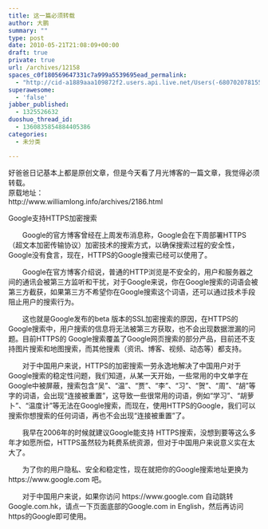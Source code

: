 ```yaml
---
title: 这一篇必须转载
author: 大鹏
summary: ""
type: post
date: 2010-05-21T21:08:09+00:00
draft: true
private: true
url: /archives/12158
spaces_c0f180569647331c7a999a5539695ead_permalink:
  - "http://cid-a1889aaa109872f2.users.api.live.net/Users(-6807020781556960526)/Blogs('A1889AAA109872F2!102')/Entries('A1889AAA109872F2!1158')?authkey=7T08dKQfQ0s%24"
superawesome:
  - 'false'
jabber_published:
  - 1325526632
duoshuo_thread_id:
  - 1360835854884405386
categories:
  - 未分类

---
```

<div id="msgcns!A1889AAA109872F2!1158" class="bvMsg">
  好爸爸日记基本上都是原创文章，但是今天看了月光博客的一篇文章，我觉得必须转载。<br />原载地址：<br />http://www.williamlong.info/archives/2186.html</p> 
  
  <p>
    Google支持HTTPS加密搜索
  </p>
  
  <p>
    　　Google的官方博客曾经在上周发布消息称，Google会在下周部署HTTPS（超文本加密传输协议）加密技术的搜索方式，以确保搜索过程的安全性，Google没有食言，现在，HTTPS的Google搜索已经可以使用了。
  </p>
  
  <p>
    　　Google在官方博客介绍说，普通的HTTP浏览是不安全的，用户和服务器之间的通讯会被第三方监听和干扰，对于Google来说，你在Google搜索的词语会被第三方截获，如果第三方不希望你在Google搜索这个词语，还可以通过技术手段阻止用户的搜索行为。
  </p>
  
  <p>
    　　这也就是Google发布的beta 版本的SSL加密搜索的原因，在HTTPS的Google搜索中，用户搜索的信息将无法被第三方获取，也不会出现数据泄漏的问题。目前HTTPS的 Google搜索覆盖了Google网页搜索的部分产品，目前还不支持图片搜索和地图搜索，而其他搜素（资讯、博客、视频、动态等）都支持。
  </p>
  
  <p>
    　　对于中国用户来说，HTTPS的加密搜索一劳永逸地解决了中国用户对于Google搜索的稳定性问题，我们知道，从某一天开始，一些常用的中文单字在Google中被屏蔽，搜索包含“吴”、“温”、“贾”、“李”、“习”、“贺”、“周”、“胡”等字的词语，会出现“连接被重置”，这导致一些很常用的词语，例如“学习”、“胡萝卜”、“温度计”等无法在Google搜索，而现在，使用HTTPS的Google，我们可以搜索你想搜索的任何词语，再也不会出现“连接被重置”了。
  </p>
  
  <p>
    　　我早在2006年的时候就建议Google能支持 HTTPS搜索，没想到要等这么多年才如愿所偿，HTTPS虽然较为耗费系统资源，但对于中国用户来说意义实在太大了。
  </p>
  
  <p>
    　　为了你的用户隐私、安全和稳定性，现在就把你的Google搜索地址更换为 https://www.google.com 吧。
  </p>
  
  <p>
    　　对于中国用户来说，如果你访问 https://www.google.com 自动跳转Google.com.hk，请点一下页面底部的Google.com in English，然后再访问https的Google即可使用。</div>
